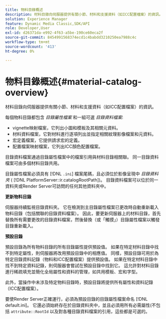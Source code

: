 ```yaml
---
title: 物料目錄概述
description: 材料目錄向伺服器提供有關小節、材料和支援資料（如ICC配置檔案）的資訊。
solution: Experience Manager
feature: Dynamic Media Classic,SDK/API
role: Developer,User
exl-id: d26371da-e992-4f63-a5be-190ce60eca2f
source-git-commit: 8454991568374ecd1c4babdd3210250ea7988c4c
workflow-type: tm+mt
source-wordcount: '413'
ht-degree: 0%

---
```


# 物料目錄概述{#material-catalog-overview}

材料目錄向伺服器提供有關小節、材料和支援資料（如ICC配置檔案）的資訊。

每個物料目錄都包含 *目錄屬性檔案* 和一組可選 *目錄資料檔案*:

* vignette映射檔案，它列出小圖和模板及其相關元資料。
* 材料資料檔案，它對材料進行逐項列出並指定相關紋理影像檔案和元資料。
* 宏定義檔案，它提供請求宏的定義。
* 配置檔案映射檔案，它列出ICC顏色配置檔案。

目錄資料檔案通過目錄屬性檔案中的檔案引用與材料目錄相關聯。 同一目錄資料檔案可由多個材料目錄共用。

目錄屬性檔案必須具有 [!DNL `.ini`] 檔案尾碼，且必須位於影像呈現中 *目錄資料夾* ( [!DNL PlatformServer::ir.catalogRootPath])。 目錄資料檔案可以位於同一資料夾或Render Server可訪問的任何其他資料夾中。

**更新物料目錄**

伺服器持續監視目錄資料夾。 它在檢測到主目錄屬性檔案已更改時自動重新載入物料目錄（包括關聯的目錄資料檔案）。 因此，要更新伺服器上的材料目錄，首先替換所有需要更改的目錄資料檔案，然後替換（或「觸摸」）目錄屬性檔案以觸發目錄重新載入。

**預設目錄**

預設目錄為所有物料目錄的所有目錄屬性提供預設值。 如果在特定材料目錄中找不到特定屬性，則伺服器將改用預設目錄中的相應值。 同樣，預設目錄可用於為特定目錄資料記錄（物料和ICC配置檔案）提供預設值。 如果在特定材料目錄中找不到特定資料記錄，則伺服器會嘗試在預設目錄中找到它。 這允許對材料目錄進行稀疏填充並簡化全局屬性和資料的管理，如共用模板、宏和字型。

此外，當操作中未涉及特定物料目錄時，預設目錄將提供所有屬性和資料記錄（ICC配置檔案）。

要使Render Server正確運行，必須為預設目錄的目錄屬性檔案命名 [!DNL default.ini]。 它還必須始終存在於目錄資料夾中，並且必須用所有必需屬性(不包括 `attribute::RootId` 以及對各種目錄資料檔案的引用，這些都是可選的。

<!-- **See also**

`PlatformServer::ir.catalogRootPath` -->
